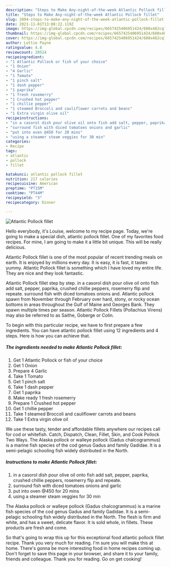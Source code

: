 ```yaml
---
description: "Steps to Make Any-night-of-the-week Atlantic Pollock fillet"
title: "Steps to Make Any-night-of-the-week Atlantic Pollock fillet"
slug: 2094-steps-to-make-any-night-of-the-week-atlantic-pollock-fillet
date: 2021-11-01T13:08:22.119Z
image: https://img-global.cpcdn.com/recipes/6657425406951424/680x482cq70/atlantic-pollock-fillet-recipe-main-photo.jpg
thumbnail: https://img-global.cpcdn.com/recipes/6657425406951424/680x482cq70/atlantic-pollock-fillet-recipe-main-photo.jpg
cover: https://img-global.cpcdn.com/recipes/6657425406951424/680x482cq70/atlantic-pollock-fillet-recipe-main-photo.jpg
author: Lottie Payne
ratingvalue: 4.8
reviewcount: 20524
recipeingredient:
- "1 Atlantic Pollock or fish of your choice"
- "1 Onion"
- "4 Garlic"
- "1 Tomato"
- "1 pinch salt"
- "1 dash pepper"
- "1 paprika"
- "1 fresh rosemerry"
- "1 Crushed hot pepper"
- "1 chillie pepper"
- "1 steamed Broccoli and cauliflower carrots and beans"
- "1 Extra virgin olive oil"
recipeinstructions:
- "in a casorol dish pour olive oil onto fish add salt, pepper, paprika, crushed chillie peppers, rosemerry flip and repeate."
- "surround fish with diced tomatoes onions and garlic"
- "put into oven @450 for 20 mins"
- "using a steamer steam veggies for 30 min"
categories:
- Recipe
tags:
- atlantic
- pollock
- fillet

katakunci: atlantic pollock fillet 
nutrition: 217 calories
recipecuisine: American
preptime: "PT15M"
cooktime: "PT44M"
recipeyield: "3"
recipecategory: Dinner

---
```



![Atlantic Pollock fillet](https://img-global.cpcdn.com/recipes/6657425406951424/680x482cq70/atlantic-pollock-fillet-recipe-main-photo.jpg)

Hello everybody, it's Louise, welcome to my recipe page. Today, we're going to make a special dish, atlantic pollock fillet. One of my favorites food recipes. For mine, I am going to make it a little bit unique. This will be really delicious.

Atlantic Pollock fillet is one of the most popular of recent trending meals on earth. It is enjoyed by millions every day. It is easy, it is fast, it tastes yummy. Atlantic Pollock fillet is something which I have loved my entire life. They are nice and they look fantastic.

Atlantic Pollock fillet step by step. in a casorol dish pour olive oil onto fish add salt, pepper, paprika, crushed chillie peppers, rosemerry flip and repeate. surround fish with diced tomatoes onions and. Atlantic pollock spawn from November through February over hard, stony, or rocky ocean bottoms in areas throughout the Gulf of Maine and Georges Bank. They spawn multiple times per season. Atlantic Pollock Fillets (Pollachius Virens) may also be referred to as Saithe, Goberge or Colin.


To begin with this particular recipe, we have to first prepare a few ingredients. You can have atlantic pollock fillet using 12 ingredients and 4 steps. Here is how you can achieve that.

<!--inarticleads1-->

##### The ingredients needed to make Atlantic Pollock fillet:

1. Get 1 Atlantic Pollock or fish of your choice
1. Get 1 Onion
1. Prepare 4 Garlic
1. Take 1 Tomato
1. Get 1 pinch salt
1. Take 1 dash pepper
1. Get 1 paprika
1. Make ready 1 fresh rosemerry
1. Prepare 1 Crushed hot pepper
1. Get 1 chillie pepper
1. Take 1 steamed Broccoli and cauliflower carrots and beans
1. Take 1 Extra virgin olive oil


We use these tasty, tender and affordable fillets anywhere our recipes call for cod or whitefish. Catch, Dispatch, Clean, Fillet, Skin, and Cook Pollock Two Ways. The Alaska pollock or walleye pollock (Gadus chalcogrammus) is a marine fish species of the cod genus Gadus and family Gadidae. It is a semi-pelagic schooling fish widely distributed in the North. 

<!--inarticleads2-->

##### Instructions to make Atlantic Pollock fillet:

1. in a casorol dish pour olive oil onto fish add salt, pepper, paprika, crushed chillie peppers, rosemerry flip and repeate.
1. surround fish with diced tomatoes onions and garlic
1. put into oven @450 for 20 mins
1. using a steamer steam veggies for 30 min


The Alaska pollock or walleye pollock (Gadus chalcogrammus) is a marine fish species of the cod genus Gadus and family Gadidae. It is a semi-pelagic schooling fish widely distributed in the North. The flesh is firm and white, and has a sweet, delicate flavor. It is sold whole, in fillets. These products are fresh and come. 

So that's going to wrap this up for this exceptional food atlantic pollock fillet recipe. Thank you very much for reading. I'm sure you will make this at home. There's gonna be more interesting food in home recipes coming up. Don't forget to save this page in your browser, and share it to your family, friends and colleague. Thank you for reading. Go on get cooking!
